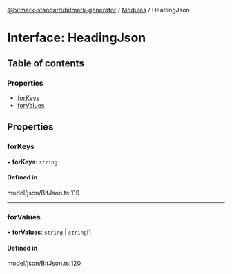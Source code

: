 [@bitmark-standard/bitmark-generator](../API.md) / [Modules](../modules.md) / HeadingJson

# Interface: HeadingJson

## Table of contents

### Properties

- [forKeys](HeadingJson.md#forKeys)
- [forValues](HeadingJson.md#forValues)

## Properties

### forKeys

• **forKeys**: `string`

#### Defined in

model/json/BitJson.ts:119

___

### forValues

• **forValues**: `string` \| `string`[]

#### Defined in

model/json/BitJson.ts:120
